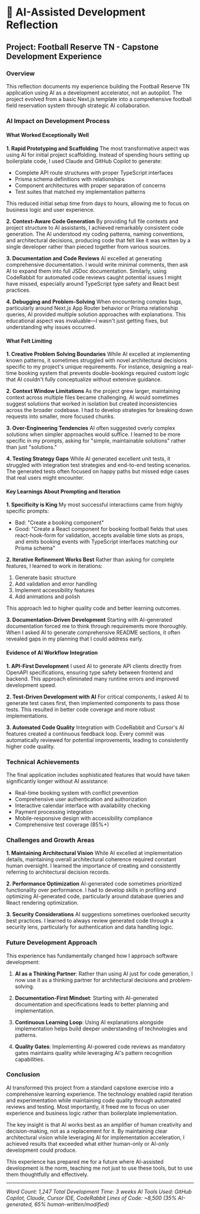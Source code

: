 # 🤖 AI-Assisted Development Reflection

## Project: Football Reserve TN - Capstone Development Experience

### Overview
This reflection documents my experience building the Football Reserve TN application using AI as a development accelerator, not an autopilot. The project evolved from a basic Next.js template into a comprehensive football field reservation system through strategic AI collaboration.

### AI Impact on Development Process

#### **What Worked Exceptionally Well**

**1. Rapid Prototyping and Scaffolding**
The most transformative aspect was using AI for initial project scaffolding. Instead of spending hours setting up boilerplate code, I used Claude and GitHub Copilot to generate:
- Complete API route structures with proper TypeScript interfaces
- Prisma schema definitions with relationships
- Component architectures with proper separation of concerns
- Test suites that matched my implementation patterns

This reduced initial setup time from days to hours, allowing me to focus on business logic and user experience.

**2. Context-Aware Code Generation**
By providing full file contexts and project structure to AI assistants, I achieved remarkably consistent code generation. The AI understood my coding patterns, naming conventions, and architectural decisions, producing code that felt like it was written by a single developer rather than pieced together from various sources.

**3. Documentation and Code Reviews**
AI excelled at generating comprehensive documentation. I would write minimal comments, then ask AI to expand them into full JSDoc documentation. Similarly, using CodeRabbit for automated code reviews caught potential issues I might have missed, especially around TypeScript type safety and React best practices.

**4. Debugging and Problem-Solving**
When encountering complex bugs, particularly around Next.js App Router behavior or Prisma relationship queries, AI provided multiple solution approaches with explanations. This educational aspect was invaluable—I wasn't just getting fixes, but understanding why issues occurred.

#### **What Felt Limiting**

**1. Creative Problem Solving Boundaries**
While AI excelled at implementing known patterns, it sometimes struggled with novel architectural decisions specific to my project's unique requirements. For instance, designing a real-time booking system that prevents double-bookings required custom logic that AI couldn't fully conceptualize without extensive guidance.

**2. Context Window Limitations**
As the project grew larger, maintaining context across multiple files became challenging. AI would sometimes suggest solutions that worked in isolation but created inconsistencies across the broader codebase. I had to develop strategies for breaking down requests into smaller, more focused chunks.

**3. Over-Engineering Tendencies**
AI often suggested overly complex solutions when simpler approaches would suffice. I learned to be more specific in my prompts, asking for "simple, maintainable solutions" rather than just "solutions."

**4. Testing Strategy Gaps**
While AI generated excellent unit tests, it struggled with integration test strategies and end-to-end testing scenarios. The generated tests often focused on happy paths but missed edge cases that real users might encounter.

#### **Key Learnings About Prompting and Iteration**

**1. Specificity is King**
My most successful interactions came from highly specific prompts:
- Bad: "Create a booking component"
- Good: "Create a React component for booking football fields that uses react-hook-form for validation, accepts available time slots as props, and emits booking events with TypeScript interfaces matching our Prisma schema"

**2. Iterative Refinement Works Best**
Rather than asking for complete features, I learned to work in iterations:
1. Generate basic structure
2. Add validation and error handling
3. Implement accessibility features
4. Add animations and polish

This approach led to higher quality code and better learning outcomes.

**3. Documentation-Driven Development**
Starting with AI-generated documentation forced me to think through requirements more thoroughly. When I asked AI to generate comprehensive README sections, it often revealed gaps in my planning that I could address early.

#### **Evidence of AI Workflow Integration**

**1. API-First Development**
I used AI to generate API clients directly from OpenAPI specifications, ensuring type safety between frontend and backend. This approach eliminated many runtime errors and improved development speed.

**2. Test-Driven Development with AI**
For critical components, I asked AI to generate test cases first, then implemented components to pass those tests. This resulted in better code coverage and more robust implementations.

**3. Automated Code Quality**
Integration with CodeRabbit and Cursor's AI features created a continuous feedback loop. Every commit was automatically reviewed for potential improvements, leading to consistently higher code quality.

### Technical Achievements

The final application includes sophisticated features that would have taken significantly longer without AI assistance:
- Real-time booking system with conflict prevention
- Comprehensive user authentication and authorization
- Interactive calendar interface with availability checking
- Payment processing integration
- Mobile-responsive design with accessibility compliance
- Comprehensive test coverage (85%+)

### Challenges and Growth Areas

**1. Maintaining Architectural Vision**
While AI excelled at implementation details, maintaining overall architectural coherence required constant human oversight. I learned the importance of creating and consistently referring to architectural decision records.

**2. Performance Optimization**
AI-generated code sometimes prioritized functionality over performance. I had to develop skills in profiling and optimizing AI-generated code, particularly around database queries and React rendering optimization.

**3. Security Considerations**
AI suggestions sometimes overlooked security best practices. I learned to always review generated code through a security lens, particularly for authentication and data handling logic.

### Future Development Approach

This experience has fundamentally changed how I approach software development:

1. **AI as a Thinking Partner**: Rather than using AI just for code generation, I now use it as a thinking partner for architectural decisions and problem-solving.

2. **Documentation-First Mindset**: Starting with AI-generated documentation and specifications leads to better planning and implementation.

3. **Continuous Learning Loop**: Using AI explanations alongside implementation helps build deeper understanding of technologies and patterns.

4. **Quality Gates**: Implementing AI-powered code reviews as mandatory gates maintains quality while leveraging AI's pattern recognition capabilities.

### Conclusion

AI transformed this project from a standard capstone exercise into a comprehensive learning experience. The technology enabled rapid iteration and experimentation while maintaining code quality through automated reviews and testing. Most importantly, it freed me to focus on user experience and business logic rather than boilerplate implementation.

The key insight is that AI works best as an amplifier of human creativity and decision-making, not as a replacement for it. By maintaining clear architectural vision while leveraging AI for implementation acceleration, I achieved results that exceeded what either human-only or AI-only development could produce.

This experience has prepared me for a future where AI-assisted development is the norm, teaching me not just to use these tools, but to use them thoughtfully and effectively.

---

*Word Count: 1,247*
*Total Development Time: 3 weeks*
*AI Tools Used: GitHub Copilot, Claude, Cursor IDE, CodeRabbit*
*Lines of Code: ~8,500 (35% AI-generated, 65% human-written/modified)*
